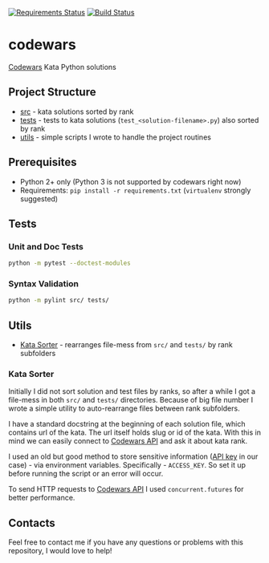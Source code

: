 [![Requirements Status](https://requires.io/github/lancelote/codewars/requirements.svg?branch=master)](https://requires.io/github/lancelote/codewars/requirements/?branch=master)
[![Build Status](https://travis-ci.org/lancelote/codewars.svg?branch=master)](https://travis-ci.org/lancelote/codewars)


# codewars

[Codewars](http://www.codewars.com/) Kata Python solutions

## Project Structure

- [src](src/) - kata solutions sorted by rank
- [tests](tests/) - tests to kata solutions (`test_<solution-filename>.py`)
  also sorted by rank
- [utils](utils/) - simple scripts I wrote to handle the project routines

## Prerequisites

- Python 2+ only (Python 3 is not supported by codewars right now)
- Requirements: `pip install -r requirements.txt` (`virtualenv` strongly suggested)

## Tests

### Unit and Doc Tests

```bash
python -m pytest --doctest-modules
```

### Syntax Validation

```bash
python -m pylint src/ tests/
```

## Utils

- [Kata Sorter](utils/kata_sorter.py) - rearranges file-mess from `src/` and
  `tests/` by rank subfolders

### Kata Sorter

Initially I did not sort solution and test files by ranks, so after a while
I got a file-mess in both `src/` and `tests/` directories. Because of big file
number I wrote a simple utility to auto-rearrange files between rank subfolders.

I have a standard docstring at the beginning of each solution file, which
contains url of the kata. The url itself holds slug or id of the kata.
With this in mind we can easily connect to [Codewars API](http://dev.codewars.com/)
and ask it about kata rank.

I used an old but good method to store sensitive information
([API key](http://dev.codewars.com/#authentication) in our case) - via
environment variables. Specifically - `ACCESS_KEY`. So set it up before
running the script or an error will occur.

To send HTTP requests to [Codewars API](http://dev.codewars.com/) I used
`concurrent.futures` for better performance.

## Contacts

Feel free to contact me if you have any questions or problems with this
repository, I would love to help!
